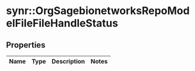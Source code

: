 # synr::OrgSagebionetworksRepoModelFileFileHandleStatus


## Properties
Name | Type | Description | Notes
------------ | ------------- | ------------- | -------------


